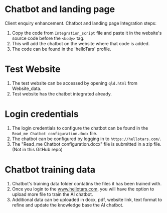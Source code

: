 # Chatbot and landing page
Client enquiry enhancement. Chatbot and landing page
Integration steps: 
  1. Copy the code from `Integration_script` file and paste it in the website's source code before the `<body>` tag.
  2. This will add the chatbot on the website where that code is added.
  3. The code can be found in the 'helloTars' profile.

  # Test Website
  1. The test website can be accessed by opening `qld.html` from Website_data.
  2. Test website has the chatbot integrated already. 

# Login credentials
1. The login credentials to configure the chatbot can be found in the `Read_me Chatbot configuration.docx` file.
2. The chatbot can be configured by logging in to `https://hellotars.com/`.
3. The "Read_me Chatbot configuration.docx" file is submitted in a zip file. (Not in this GitHub repo)

# Chatbot training data
 1. Chatbot's training data folder contatins the files it has been trained with.
 2. Once you login to the www.hellotars.com, you will have the option to upload more file to train the AI chatbot.
 3. Additional data can be uploaded in docx, pdf, website link, text format to refine and update the knowledge base the AI chatbot.
